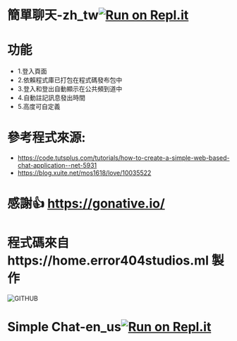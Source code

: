# 簡單聊天-zh_tw[![Run on Repl.it](https://repl.it/badge/github/EarthlyEric/SIMPLE-CHAT)](https://repl.it/github/EarthlyEric/SIMPLE-CHAT)
# 功能
* 1.登入頁面
* 2.依賴程式庫已打包在程式碼發布包中
* 3.登入和登出自動顯示在公共頻到道中
* 4.自動註記訊息發出時間
* 5.高度可自定義
# 參考程式來源:
* https://code.tutsplus.com/tutorials/how-to-create-a-simple-web-based-chat-application--net-5931
* https://blog.xuite.net/mos1618/love/10035522
# 感謝👍 https://gonative.io/
# 程式碼來自https://home.error404studios.ml 製作

![GITHUB]( 圖片網址 "圖片名稱")
# Simple Chat-en_us[![Run on Repl.it](https://repl.it/badge/github/EarthlyEric/SIMPLE-CHAT)](https://repl.it/github/EarthlyEric/SIMPLE-CHAT)



